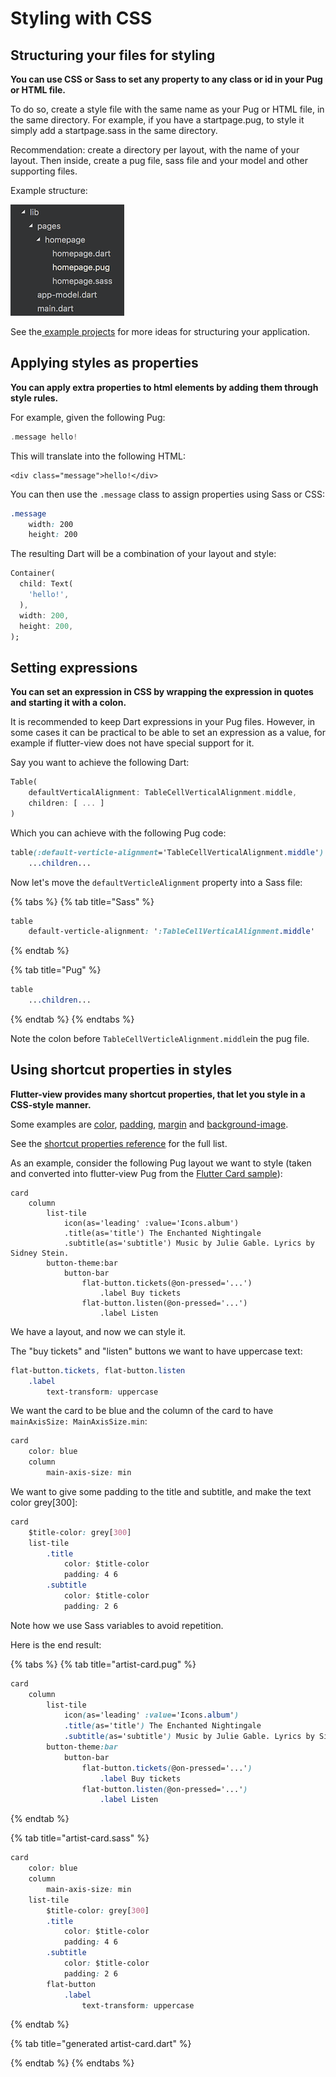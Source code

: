 # Styling with CSS

## Structuring your files for styling

**You can use CSS or Sass to set any property to any class or id in your Pug or HTML file.**

To do so, create a style file with the same name as your Pug or HTML file, in the same directory. For example, if you have a startpage.pug, to style it simply add a startpage.sass in the same directory.

Recommendation: create a directory per layout, with the name of your layout. Then inside, create a pug file, sass file and your model and other supporting files.

Example structure:

![](../.gitbook/assets/screen-shot-2018-12-14-at-11.57.56-am.png)

See the[ example projects](examples.md) for more ideas for structuring your application.

## Applying styles as properties

**You can apply extra properties to html elements by adding them through style rules.**

For example, given the following Pug:

```c
.message hello!
```

This will translate into the following HTML:

```markup
<div class="message">hello!</div>
```

You can then use the `.message` class to assign properties using Sass or CSS:

```css
.message
    width: 200
    height: 200
```

The resulting Dart will be a combination of your layout and style:

```dart
Container(
  child: Text( 
    'hello!',
  ),
  width: 200,
  height: 200,
);
```

## Setting expressions

**You can set an expression in CSS by wrapping the expression in quotes and starting it with a colon.**

It is recommended to keep Dart expressions in your Pug files. However, in some cases it can be practical to be able to set an expression as a value, for example if flutter-view does not have special support for it.

Say you want to achieve the following Dart:

```dart
Table( 
    defaultVerticalAlignment: TableCellVerticalAlignment.middle,
    children: [ ... ]
)
```

Which you can achieve with the following Pug code:

```css
table(:default-verticle-alignment='TableCellVerticalAlignment.middle')
    ...children...
```

Now let's move the `defaultVerticleAlignment` property into a Sass file:

{% tabs %}
{% tab title="Sass" %}
```css
table
    default-verticle-alignment: ':TableCellVerticalAlignment.middle'
```
{% endtab %}

{% tab title="Pug" %}
```css
table
    ...children...
```
{% endtab %}
{% endtabs %}

Note the colon before `TableCellVerticleAlignment.middle`in the pug file.

## Using shortcut properties in styles

**Flutter-view provides many shortcut properties, that let you style in a CSS-style manner.**

Some examples are [color](../reference/css-properties.md#color-color), [padding](../reference/css-properties.md#padding), [margin](../reference/css-properties.md#margin) and [background-image](../reference/css-properties.md#box-shadow-1).

See the [shortcut properties reference](../reference/css-properties.md) for the full list.

As an example, consider the following Pug layout we want to style \(taken and converted into flutter-view Pug from the [Flutter Card sample](https://docs.flutter.io/flutter/material/Card-class.html)\):

```text
card
    column
        list-tile
            icon(as='leading' :value='Icons.album')
            .title(as='title') The Enchanted Nightingale
            .subtitle(as='subtitle') Music by Julie Gable. Lyrics by Sidney Stein.
        button-theme:bar
            button-bar
                flat-button.tickets(@on-pressed='...')
                    .label Buy tickets
                flat-button.listen(@on-pressed='...')
                    .label Listen
```

We have a layout, and now we can style it. 

The "buy tickets" and "listen" buttons we want to have uppercase text:

```css
flat-button.tickets, flat-button.listen
    .label
        text-transform: uppercase
```

We want the card to be blue and the column of the card to have `mainAxisSize: MainAxisSize.min`:

```css
card
    color: blue
    column
        main-axis-size: min
```

We want to give some padding to the title and subtitle, and make the text color grey\[300\]:

```css
card
    $title-color: grey[300]
    list-tile
        .title
            color: $title-color
            padding: 4 6
        .subtitle
            color: $title-color
            padding: 2 6
```

Note how we use Sass variables to avoid repetition.

Here is the end result:

{% tabs %}
{% tab title="artist-card.pug" %}
```css
card
    column
        list-tile
            icon(as='leading' :value='Icons.album')
            .title(as='title') The Enchanted Nightingale
            .subtitle(as='subtitle') Music by Julie Gable. Lyrics by Sidney Stein.
        button-theme:bar
            button-bar
                flat-button.tickets(@on-pressed='...')
                    .label Buy tickets
                flat-button.listen(@on-pressed='...')
                    .label Listen
```
{% endtab %}

{% tab title="artist-card.sass" %}
```css
card
    color: blue
    column
        main-axis-size: min
    list-tile
        $title-color: grey[300]
        .title
            color: $title-color
            padding: 4 6
        .subtitle
            color: $title-color
            padding: 2 6
        flat-button
            .label
                text-transform: uppercase
```
{% endtab %}

{% tab title="generated artist-card.dart" %}

{% endtab %}
{% endtabs %}



